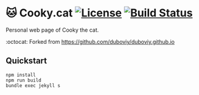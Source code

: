 # :cat: Cooky.cat [![License][license-img]][license-url] [![Build Status][build-status-img]][build-status-url]
Personal web page of Cooky the cat.

:octocat: Forked from https://github.com/duboviy/duboviy.github.io

## Quickstart

```shell
npm install
npm run build
bundle exec jekyll s
```

[license-img]: http://img.shields.io/badge/license-MIT-blue.svg?style=flat
[license-url]: /LICENSE.md
[build-status-img]: https://travis-ci.org/cookydotcat/cooky.cat.svg
[build-status-url]: https://travis-ci.org/cookydotcat/cooky.cat
